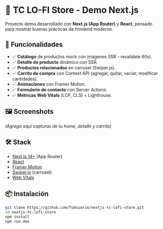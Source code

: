 # 🛒 TC LO-FI Store - Demo Next.js

Proyecto demo desarrollado con **Next.js (App Router)** y **React**, pensado para mostrar buenas prácticas de frontend moderno.

## 🚀 Funcionalidades
- ✅ **Catálogo** de productos mock con imágenes (ISR - revalidate 60s).
- ✅ **Detalle de producto** dinámico con SSR.
- ✅ **Productos relacionados** en carrusel (Swiper.js).
- ✅ **Carrito de compra** con Context API (agregar, quitar, vaciar, modificar cantidades).
- ✅ **Animaciones** con Framer Motion.
- ✅ **Formulario de contacto** con Server Actions.
- ✅ **Métricas Web Vitals** (LCP, CLS) + Lighthouse.

## 🖼️ Screenshots
*(Agrega aquí capturas de tu home, detalle y carrito)*

## 🛠️ Stack
- [Next.js 14+](https://nextjs.org/) (App Router)
- [React](https://react.dev/)
- [Framer Motion](https://www.framer.com/motion/)
- [Swiper.js](https://swiperjs.com/) (carrusel)
- [Web Vitals](https://web.dev/vitals/)

## 📦 Instalación
```bash
git clone https://github.com/TuUsuario/nextjs-tc-lofi-store.git
cd nextjs-tc-lofi-store
npm install
npm run dev
